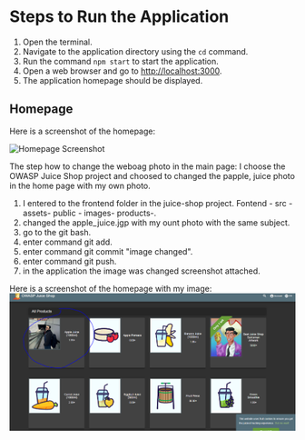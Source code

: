 # Steps to Run the Application

1. Open the terminal.
2. Navigate to the application directory using the `cd` command.
3. Run the command `npm start` to start the application.
4. Open a web browser and go to [http://localhost:3000](http://localhost:3000).
5. The application homepage should be displayed.


## Homepage

Here is a screenshot of the homepage:

![Homepage Screenshot](screenshots/screenshot02.png)

The step how to change the weboag photo in the main page:
I choose the OWASP Juice Shop project and choosed to changed the papple, juice photo in the home page with my own photo. 
1. I entered to the frontend folder in the juice-shop project. 
Fontend - src - assets- public - images- products-.
2. changed the apple_juice.jgp with my ount photo with the same subject.
3. go to the git bash.
4. enter command git add.
5. enter command git commit "image changed".
6. enter command git push.
7. in the application the image was changed screenshot attached.

Here is a screenshot of the homepage with my image:
![Homepage Screenshot](screenshots/screenshot111.png)



